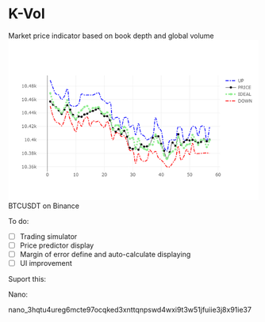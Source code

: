 # K-Vol

Market price indicator based on book depth and global volume
![Alt text](img.png?raw=true "BTCUSDT on Binance Exchange evolution price compared in real time") BTCUSDT on Binance

To do: 

-[ ] Trading simulator
-[ ] Price predictor display
-[ ] Margin of error define and auto-calculate displaying
-[ ] UI improvement

Suport this: 

Nano: 

nano_3hqtu4ureg6mcte97ocqked3xnttqnpswd4wxi9t3w51jfuiie3j8x91ie37
